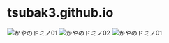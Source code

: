 # tsubak3.github.io

<img alt="かやのドミノ01" src="https://raw.github.com/wiki/tsubak3/tsubak3.github.io/movie/domino01.mp4" />
<img alt="かやのドミノ02" src="https://raw.github.com/wiki/tsubak3/tsubak3.github.io/movie/domino02.mp4" />

<img alt="かやのドミノ01" src="https://raw.github.com/wiki/tsubak3/tsubak3.github.io/images/domino01.png" />
